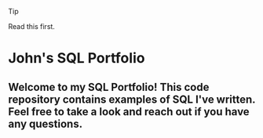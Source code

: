 > [!TIP]
> Read this first. 


# John's SQL Portfolio

## Welcome to my SQL Portfolio! This code repository contains examples of SQL I've written. Feel free to take a look and reach out if you have any questions.
